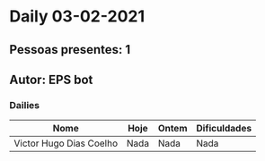 # Daily 03-02-2021

## Pessoas presentes: 1

## Autor: EPS bot

### Dailies

|Nome | Hoje| Ontem| Dificuldades|
| --- | --- | --- | --- |
|Victor Hugo Dias Coelho|Nada|Nada|Nada|

